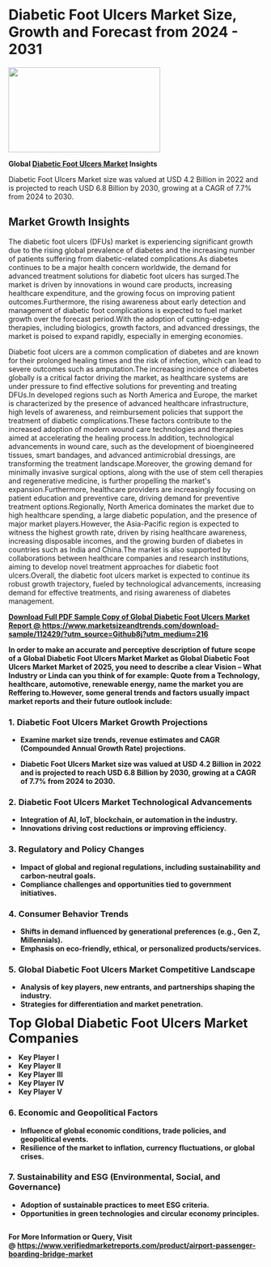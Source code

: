 <H1>Diabetic Foot Ulcers Market Size, Growth and Forecast from 2024 - 2031</H1><img class="aligncenter size-medium wp-image-584254" src="https://thirdeyenews.in/wp-content/uploads/2024/09/Global-Market-Research-300x168.jpeg" alt="" width="300" height="168" /><p><strong>Global&nbsp;<a href="https://www.marketsizeandtrends.com/download-sample/112429/?utm_source=Github8j?utm_medium=216">Diabetic Foot Ulcers Market</a> Insights</strong></p><p>Diabetic Foot Ulcers Market size was valued at USD 4.2 Billion in 2022 and is projected to reach USD 6.8 Billion by 2030, growing at a CAGR of 7.7% from 2024 to 2030.</p><p><h2>Market Growth Insights</h2> <p>The diabetic foot ulcers (DFUs) market is experiencing significant growth due to the rising global prevalence of diabetes and the increasing number of patients suffering from diabetic-related complications.As diabetes continues to be a major health concern worldwide, the demand for advanced treatment solutions for diabetic foot ulcers has surged.The market is driven by innovations in wound care products, increasing healthcare expenditure, and the growing focus on improving patient outcomes.Furthermore, the rising awareness about early detection and management of diabetic foot complications is expected to fuel market growth over the forecast period.With the adoption of cutting-edge therapies, including biologics, growth factors, and advanced dressings, the market is poised to expand rapidly, especially in emerging economies.</p> <p><strong><a href="download_sample_link"></a></strong></p> <p>Diabetic foot ulcers are a common complication of diabetes and are known for their prolonged healing times and the risk of infection, which can lead to severe outcomes such as amputation.The increasing incidence of diabetes globally is a critical factor driving the market, as healthcare systems are under pressure to find effective solutions for preventing and treating DFUs.In developed regions such as North America and Europe, the market is characterized by the presence of advanced healthcare infrastructure, high levels of awareness, and reimbursement policies that support the treatment of diabetic complications.These factors contribute to the increased adoption of modern wound care technologies and therapies aimed at accelerating the healing process.In addition, technological advancements in wound care, such as the development of bioengineered tissues, smart bandages, and advanced antimicrobial dressings, are transforming the treatment landscape.Moreover, the growing demand for minimally invasive surgical options, along with the use of stem cell therapies and regenerative medicine, is further propelling the market's expansion.Furthermore, healthcare providers are increasingly focusing on patient education and preventive care, driving demand for preventive treatment options.Regionally, North America dominates the market due to high healthcare spending, a large diabetic population, and the presence of major market players.However, the Asia-Pacific region is expected to witness the highest growth rate, driven by rising healthcare awareness, increasing disposable incomes, and the growing burden of diabetes in countries such as India and China.The market is also supported by collaborations between healthcare companies and research institutions, aiming to develop novel treatment approaches for diabetic foot ulcers.Overall, the diabetic foot ulcers market is expected to continue its robust growth trajectory, fueled by technological advancements, increasing demand for effective treatments, and rising awareness of diabetes management.</p> <p><strong><a href="get_more_link"></p><p><span class=""><strong>Download Full PDF Sample Copy of Global Diabetic Foot Ulcers Market Report</strong> @ <a href="https://www.marketsizeandtrends.com/download-sample/112429/?utm_source=Github8j?utm_medium=216" target="_blank">https://www.marketsizeandtrends.com/download-sample/112429/?utm_source=Github8j?utm_medium=216</a></span></p><p>In order to make an accurate and perceptive description of future scope of a Global&nbsp;Diabetic Foot Ulcers Market Market as Global&nbsp;Diabetic Foot Ulcers Market Market of 2025, you need to describe a clear Vision &ndash; What Industry or Linda can you think of for example: Quote from a Technology, healthcare, automotive, renewable energy, name the market you are Reffering to.However, some general trends and factors usually impact market reports and their future outlook include:</p><h3>1.&nbsp;<strong>Diabetic Foot Ulcers Market Growth Projections</strong></h3><ul><li>Examine market size trends, revenue estimates and CAGR (Compounded Annual Growth Rate) projections.</li><li><p>Diabetic Foot Ulcers Market size was valued at USD 4.2 Billion in 2022 and is projected to reach USD 6.8 Billion by 2030, growing at a CAGR of 7.7% from 2024 to 2030.</p></li></ul><h3>2.&nbsp;<strong>Diabetic Foot Ulcers Market Technological Advancements</strong></h3><ul><li>Integration of AI, IoT, blockchain, or automation in the industry.</li><li>Innovations driving cost reductions or improving efficiency.</li></ul><h3>3.&nbsp;<strong>Regulatory and Policy Changes</strong></h3><ul><li>Impact of global and regional regulations, including sustainability and carbon-neutral goals.</li><li>Compliance challenges and opportunities tied to government initiatives.</li></ul><h3>4.&nbsp;<strong>Consumer Behavior Trends</strong></h3><ul><li>Shifts in demand influenced by generational preferences (e.g., Gen Z, Millennials).</li><li>Emphasis on eco-friendly, ethical, or personalized products/services.</li></ul><h3>5.&nbsp;<strong>Global Diabetic Foot Ulcers Market Competitive Landscape</strong></h3><ul><li>Analysis of key players, new entrants, and partnerships shaping the industry.</li><li>Strategies for differentiation and market penetration.</li></ul><p data-pm-slice="1 1 []"><span style="color: inherit; font-family: inherit; font-size: 25px;">Top Global Diabetic Foot Ulcers Market Companies</span></p><div class="" data-test-id=""><p><li>Key Player I</li><li> Key Player II</li><li> Key Player III</li><li> Key Player IV</li><li> Key Player V</li></p></div><h3>6.&nbsp;<strong>Economic and Geopolitical Factors</strong></h3><ul><li>Influence of global economic conditions, trade policies, and geopolitical events.</li><li>Resilience of the market to inflation, currency fluctuations, or global crises.</li></ul><h3>7.&nbsp;<strong>Sustainability and ESG (Environmental, Social, and Governance)</strong></h3><ul><li>Adoption of sustainable practices to meet ESG criteria.</li><li>Opportunities in green technologies and circular economy principles.</li></ul><h2><strong style="font-size: 14px;">For More Information or Query, Visit @&nbsp;</strong><a style="background-color: #ffffff; font-size: 14px;" href="https://www.marketsizeandtrends.com/report/diabetic-foot-ulcers-market/" target="_blank">https://www.verifiedmarketreports.com/product/airport-passenger-boarding-bridge-market</a></h2>